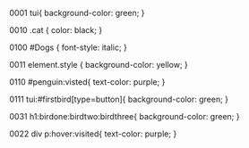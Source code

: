 0001
tui{
  background-color: green;
}

0010
.cat {
  color: black;
}

0100
#Dogs {
  font-style: italic;
}

0011
element.style {
background-color: yellow;
}

0110
#penguin:visted{
  text-color: purple;
}

0111
tui:#firstbird[type=button]{
  background-color: green;
}

0031
h1:birdone:birdtwo:birdthree{
  background-color: green;
}

0022
div p:hover:visited{
  text-color: purple;
}
